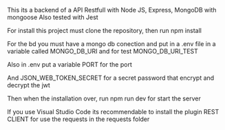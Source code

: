 This its a backend of a API Restfull with Node JS, Express, MongoDB with mongoose 
Also tested with Jest

For install this project must clone the repository, then run npm install

For the bd you must have a mongo db conection and put in a .env file in a variable called MONGO_DB_URI and for test MONGO_DB_URI_TEST

Also in .env put a variable PORT for the port 

And JSON_WEB_TOKEN_SECRET for a secret password that encrypt and decrypt the jwt

Then when the installation over, run npm run dev for start the server

If you use Visual Studio Code its recommendable to install the plugin REST CLIENT for use the requests in the requests folder